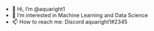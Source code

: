 - 👋 Hi, I’m @aquaright1
- 👀 I’m interested in Machine Learning and Data Science
- 📫 How to reach me: Discord aquaright1#2345

<!---
aquaright1/aquaright1 is a ✨ special ✨ repository because its `README.md` (this file) appears on your GitHub profile.
You can click the Preview link to take a look at your changes.
--->
